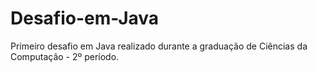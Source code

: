 # Desafio-em-Java
Primeiro desafio em Java realizado durante a graduação de Ciências da Computação - 2º período. 
